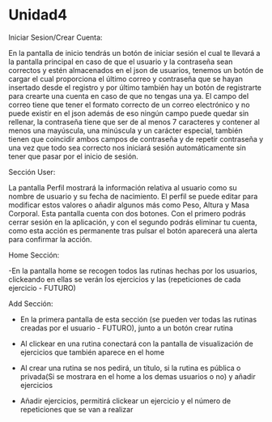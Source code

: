 # Unidad4
Iniciar Sesion/Crear Cuenta:

En la pantalla de inicio tendrás un botón de iniciar sesión el cual te llevará a la pantalla principal en caso de que el usuario y la contraseña sean correctos y estén almacenados en el json de usuarios, tenemos un botón de cargar el cual proporciona el último correo y contraseña que se hayan insertado desde el registro y por último también hay un botón de registrarte para crearte una cuenta en caso de que no tengas una ya. El campo del correo tiene que tener el formato correcto de un correo electrónico y no puede existir en el json además de eso ningún campo puede quedar sin rellenar, la contraseña tiene que ser de al menos 7 caracteres y contener al menos una mayúscula, una minúscula y un carácter especial, también tienen que coincidir ambos campos de contraseña y de repetir contraseña y una vez que todo sea correcto nos iniciará sesión automáticamente sin tener que pasar por el inicio de sesión.

Sección User:

 La pantalla Perfil mostrará la información relativa al usuario como su nombre de usuario y su fecha de nacimiento. El perfil se puede editar para modificar estos valores o añadir algunos más como Peso, Altura y Masa Corporal. Esta pantalla cuenta con dos botones. Con el primero podrás cerrar sesión en la aplicación, y con el segundo podrás eliminar tu cuenta, como esta acción es permanente tras pulsar el botón aparecerá una alerta para confirmar la acción.

Home Sección:

-En la pantalla home se recogen todos las rutinas hechas por los usuarios, clickeando en ellas se verán los ejercicios y las (repeticiones de cada ejercicio - FUTURO)

Add Sección:

- En la primera pantalla de esta sección (se pueden ver todas las rutinas creadas por el usuario - FUTURO), junto a un botón crear rutina 

- Al clickear en una rutina conectará con la pantalla de visualización de ejercicios que también aparece en el home

- Al crear una rutina se nos pedirá, un título, si la rutina es pública o privada(Si se mostrara en el home a los demas usuarios o no) y añadir ejercicios

- Añadir ejercicios, permitirá clickear un ejercicio y el número de repeticiones que se van a realizar
